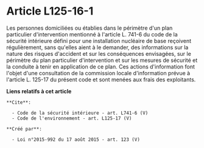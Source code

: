 # Article L125-16-1

Les personnes domiciliées ou établies dans le périmètre d'un plan particulier d'intervention mentionné à l'article L. 741-6
du code de la sécurité intérieure défini pour une installation nucléaire de base reçoivent régulièrement, sans qu'elles aient
à le demander, des informations sur la nature des risques d'accident et sur les conséquences envisagées, sur le périmètre du
plan particulier d'intervention et sur les mesures de sécurité et la conduite à tenir en application de ce plan. Ces actions
d'information font l'objet d'une consultation de la commission locale d'information prévue à l'article L. 125-17 du présent
code et sont menées aux frais des exploitants.

**Liens relatifs à cet article**

	**Cite**:

	  - Code de la sécurité intérieure - art. L741-6 (V)
	  - Code de l'environnement - art. L125-17 (V)

	**Créé par**:

	  - Loi n°2015-992 du 17 août 2015 - art. 123 (V)
